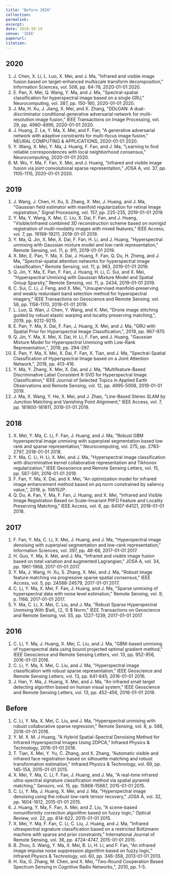 ```yaml
---
title: "Before 2020"
collection:  
permalink:  
excerpt: 
date: 2018-10-19
venue: 'IEEE'
paperurl: 
citation: 
--- 
```

## 2020
1. J. Chen, X. Li, L. Luo, X. Mei, and J. Ma, "Infrared and visible image fusion based on target-enhanced multiscale transform decomposition," Information Sciences, vol. 508, pp. 64-78, 2020-01-01 2020.
1. E. Pan, X. Mei, Q. Wang, Y. Ma, and J. Ma, "Spectral-spatial classification for hyperspectral image based on a single GRU," Neurocomputing, vol. 387, pp. 150-160, 2020-01-01 2020.
1. J. Ma, H. Xu, J. Jiang, X. Mei, and X. Zhang, "DDcGAN: A dual-discriminator conditional generative adversarial network for multi-resolution image fusion," IEEE Transactions on Image Processing, vol. 29, pp. 4980-4995, 2020-01-01 2020.
1. J. Huang, Z. Le, Y. Ma, X. Mei, and F. Fan, "A generative adversarial network with adaptive constraints for multi-focus image fusion," NEURAL COMPUTING & APPLICATIONS, 2020-01-01 2020.
1. Y. Wang, X. Mei, Y. Ma, J. Huang, F. Fan, and J. Ma, "Learning to find reliable correspondences with local neighborhood consensus," Neurocomputing, 2020-01-01 2020.
1. M. Wu, Y. Ma, F. Fan, X. Mei, and J. Huang, "Infrared and visible image fusion via joint convolutional sparse representation," JOSA A, vol. 37, pp. 1105-1115, 2020-01-01 2020.

## 2019
1. J. Wang, J. Chen, H. Xu, S. Zhang, X. Mei, J. Huang, and J. Ma, "Gaussian field estimator with manifold regularization for retinal image registration," Signal Processing, vol. 157, pp. 225-235, 2019-01-01 2019.
1. Y. Ma, Y. Wang, X. Mei, C. Liu, X. Dai, F. Fan, and J. Huang, "Visible/infrared combined 3D reconstruction scheme based on nonrigid registration of multi-modality images with mixed features," IEEE Access, vol. 7, pp. 19199-19211, 2019-01-01 2019.
1. Y. Ma, Q. Jin, X. Mei, X. Dai, F. Fan, H. Li, and J. Huang, "Hyperspectral unmixing with Gaussian mixture model and low-rank representation," Remote Sensing, vol. 11, p. 911, 2019-01-01 2019.
1. X. Mei, E. Pan, Y. Ma, X. Dai, J. Huang, F. Fan, Q. Du, H. Zheng, and J. Ma, "Spectral-spatial attention networks for hyperspectral image classification," Remote Sensing, vol. 11, p. 963, 2019-01-01 2019.
1. Q. Jin, Y. Ma, E. Pan, F. Fan, J. Huang, H. Li, C. Sui, and X. Mei, "Hyperspectral Unmixing with Gaussian Mixture Model and Spatial Group Sparsity," Remote Sensing, vol. 11, p. 2434, 2019-01-01 2019.
1. C. Sui, C. Li, J. Feng, and X. Mei, "Unsupervised manifold-preserving and weakly redundant band selection method for hyperspectral imagery," IEEE Transactions on Geoscience and Remote Sensing, vol. 58, pp. 1156-1170, 2019-01-01 2019.
1. L. Luo, Q. Wan, J. Chen, Y. Wang, and X. Mei, "Drone image stitching guided by robust elastic warping and locality preserving matching,", 2019, pp. 9212-9215.
1. E. Pan, Y. Ma, X. Dai, F. Fan, J. Huang, X. Mei, and J. Ma, "GRU with Spatial Prior for Hyperspectral Image Classification,", 2019, pp. 967-970.
1. Q. Jin, Y. Ma, X. Mei, X. Dai, H. Li, F. Fan, and J. Huang, "Gaussian Mixture Model for Hyperspectral Unmixing with Low-Rank Representation,", 2019, pp. 294-297.
1. E. Pan, Y. Ma, X. Mei, X. Dai, F. Fan, X. Tian, and J. Ma, "Spectral-Spatial Classification of Hyperspectral Image based on a Joint Attention Network,", 2019, pp. 413-416.
1. Y. Ma, Y. Zhang, X. Mei, X. Dai, and J. Ma, "Multifeature-Based Discriminative Label Consistent K-SVD for Hyperspectral Image Classification," IEEE Journal of Selected Topics in Applied Earth Observations and Remote Sensing, vol. 12, pp. 4995-5008, 2019-01-01 2019.
1. J. Ma, X. Wang, Y. He, X. Mei, and J. Zhao, "Line-Based Stereo SLAM by Junction Matching and Vanishing Point Alignment," IEEE Access, vol. 7, pp. 181800-181811, 2019-01-01 2019.

## 2018
1. X. Mei, Y. Ma, C. Li, F. Fan, J. Huang, and J. Ma, "Robust GBM hyperspectral image unmixing with superpixel segmentation based low rank and sparse representation," Neurocomputing, vol. 275, pp. 2783-2797, 2018-01-01 2018.
1. Y. Ma, C. Li, H. Li, X. Mei, and J. Ma, "Hyperspectral image classification with discriminative kernel collaborative representation and Tikhonov regularization," IEEE Geoscience and Remote Sensing Letters, vol. 15, pp. 587-591, 2018-01-01 2018.
1. F. Fan, Y. Ma, X. Dai, and X. Mei, "An optimization model for infrared image enhancement method based on pq norm constrained by saliency value,", 2018, p. 106152P.
1. Q. Du, A. Fan, Y. Ma, F. Fan, J. Huang, and X. Mei, "Infrared and Visible Image Registration Based on Scale-Invariant PIIFD Feature and Locality Preserving Matching," IEEE Access, vol. 6, pp. 64107-64121, 2018-01-01 2018.

## 2017
1. F. Fan, Y. Ma, C. Li, X. Mei, J. Huang, and J. Ma, "Hyperspectral image denoising with superpixel segmentation and low-rank representation," Information Sciences, vol. 397, pp. 48-68, 2017-01-01 2017.
1. H. Guo, Y. Ma, X. Mei, and J. Ma, "Infrared and visible image fusion based on total variation and augmented Lagrangian," JOSA A, vol. 34, pp. 1961-1968, 2017-01-01 2017.
1. Y. Ma, J. Wang, H. Xu, S. Zhang, X. Mei, and J. Ma, "Robust image feature matching via progressive sparse spatial consensus," IEEE Access, vol. 5, pp. 24568-24579, 2017-01-01 2017.
1. C. Li, Y. Ma, X. Mei, F. Fan, J. Huang, and J. Ma, "Sparse unmixing of hyperspectral data with noise level estimation," Remote Sensing, vol. 9, p. 1166, 2017-01-01 2017.
1. Y. Ma, C. Li, X. Mei, C. Liu, and J. Ma, "Robust Sparse Hyperspectral Unmixing With $\ell_ {2, 1} $ Norm," IEEE Transactions on Geoscience and Remote Sensing, vol. 55, pp. 1227-1239, 2017-01-01 2017.

## 2016
1. C. Li, Y. Ma, J. Huang, X. Mei, C. Liu, and J. Ma, "GBM-based unmixing of hyperspectral data using bound projected optimal gradient method," IEEE Geoscience and Remote Sensing Letters, vol. 13, pp. 952-956, 2016-01-01 2016.
1. C. Li, Y. Ma, X. Mei, C. Liu, and J. Ma, "Hyperspectral image classification with robust sparse representation," IEEE Geoscience and Remote Sensing Letters, vol. 13, pp. 641-645, 2016-01-01 2016.
1. J. Han, Y. Ma, J. Huang, X. Mei, and J. Ma, "An infrared small target detecting algorithm based on human visual system," IEEE Geoscience and Remote Sensing Letters, vol. 13, pp. 452-456, 2016-01-01 2016.

## Before
1. C. Li, Y. Ma, X. Mei, C. Liu, and J. Ma, "Hyperspectral unmixing with robust collaborative sparse regression," Remote Sensing, vol. 8, p. 588, 2016-01-01 2016.
1. Y. M. X. M. J Huang, "A Hybrid Spatial-Spectral Denoising Method for Infrared Hyperspectral Images Using 2DPCA," Infrared Physics & Technology, 2016-01-01 2016.
1. T. Tian, X. Mei, Y. Yu, C. Zhang, and X. Zhang, "Automatic visible and infrared face registration based on silhouette matching and robust transformation estimation," Infrared Physics & Technology, vol. 69, pp. 145-154, 2015-01-01 2015.
1. X. Mei, Y. Ma, C. Li, F. Fan, J. Huang, and J. Ma, "A real-time infrared ultra-spectral signature classification method via spatial pyramid matching," Sensors, vol. 15, pp. 15868-15887, 2015-01-01 2015.
1. C. Li, Y. Ma, J. Huang, X. Mei, and J. Ma, "Hyperspectral image denoising using the robust low-rank tensor recovery," JOSA A, vol. 32, pp. 1604-1612, 2015-01-01 2015.
1. J. Huang, Y. Ma, F. Fan, X. Mei, and Z. Liu, "A scene-based nonuniformity correction algorithm based on fuzzy logic," Optical Review, vol. 22, pp. 614-622, 2015-01-01 2015.
1. X. Mei, Y. Ma, F. Fan, C. Li, C. Liu, J. Huang, and J. Ma, "Infrared ultraspectral signature classification based on a restricted Boltzmann machine with sparse and prior constraints," International Journal of Remote Sensing, vol. 36, pp. 4724-4747, 2015-01-01 2015.
1. B. Zhou, S. Wang, Y. Ma, X. Mei, B. Li, H. Li, and F. Fan, "An infrared image impulse noise suppression algorithm based on fuzzy logic," Infrared Physics & Technology, vol. 60, pp. 346-358, 2013-01-01 2013.
1. H. Xia, G. Zhang, M. Chen, and X. Mei, "Two-Round Cooperation Based Spectrum Sensing in Cognitive Radio Networks,", 2010, pp. 1-5.
